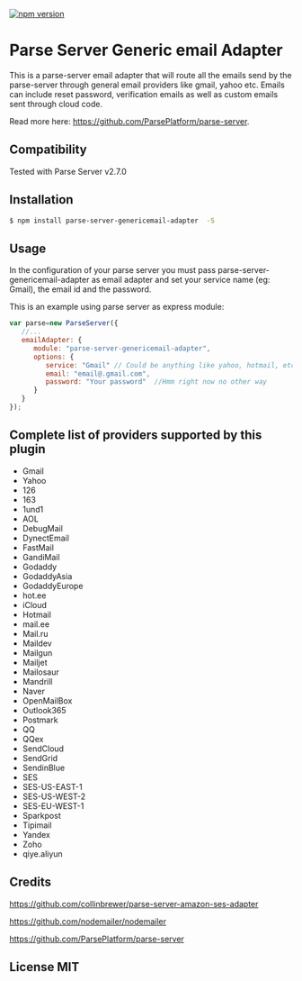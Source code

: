 [![npm version](https://badge.fury.io/js/parse-server-genericemail-adapter.svg)](https://badge.fury.io/js/parse-server-genericemail-adapter)
# Parse Server Generic email Adapter


This is a parse-server email adapter that will route all the emails send by the parse-server through general email providers like gmail, yahoo etc. Emails can include reset password, verification emails as well as custom emails sent through cloud code.

Read more here: https://github.com/ParsePlatform/parse-server.

## Compatibility
Tested with Parse Server v2.7.0

## Installation
```sh
$ npm install parse-server-genericemail-adapter  -S
```

## Usage
In the configuration of your parse server you must pass parse-server-genericemail-adapter as email adapter and set your service name (eg: Gmail), the email id and the password. 

This is an example using parse server as express module:


```javascript
var parse=new ParseServer({
   //...
   emailAdapter: {
      module: "parse-server-genericemail-adapter",
      options: {
         service: "Gmail" // Could be anything like yahoo, hotmail, etc, Full list - see below 
         email: "email@.gmail.com",
         password: "Your password"  //Hmm right now no other way
      }
   }
});
```
## Complete list of providers supported by this plugin

- Gmail
- Yahoo
- 126
- 163
- 1und1
- AOL
- DebugMail
- DynectEmail
- FastMail
- GandiMail
- Godaddy
- GodaddyAsia
- GodaddyEurope
- hot.ee
- iCloud
- Hotmail
- mail.ee
- Mail.ru
- Maildev
- Mailgun
- Mailjet
- Mailosaur
- Mandrill
- Naver
- OpenMailBox
- Outlook365
- Postmark
- QQ
- QQex
- SendCloud
- SendGrid
- SendinBlue
- SES
- SES-US-EAST-1
- SES-US-WEST-2
- SES-EU-WEST-1
- Sparkpost
- Tipimail
- Yandex
- Zoho
- qiye.aliyun

## Credits

https://github.com/collinbrewer/parse-server-amazon-ses-adapter

https://github.com/nodemailer/nodemailer

https://github.com/ParsePlatform/parse-server

## License MIT

